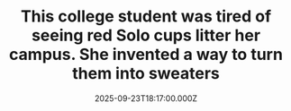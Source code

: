 ---
title: "This college student was tired of seeing red Solo cups litter her campus. She invented a way to turn them into sweaters"
date: 2025-09-23T18:17:00.000Z
category: Human Kindness
externalLink: "https://www.goodgoodgood.co/articles/the-new-norm-sweaters-made-from-solo-cups"
image: ""
excerpt: "The New Norm now sells sweaters and beanies fully made from plastic party cups for as low as $45 a piece.…"
---